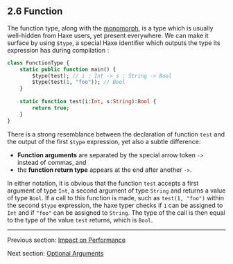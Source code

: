 ## 2.6 Function

The function type, along with the [monomorph](types-monomorph.md), is a type which is usually well-hidden from Haxe users, yet present everywhere. We can make it surface by using `$type`, a special Haxe identifier which outputs the type its expression has during compilation :

```haxe
class FunctionType {
	static public function main() {
		$type(test); // i : Int -> s : String -> Bool
		$type(test(1, "foo")); // Bool
	}
	
	static function test(i:Int, s:String):Bool {
		return true;
	}
}
```

There is a strong resemblance between the declaration of function `test` and the output of the first `$type` expression, yet also a subtle difference:



* **Function arguments** are separated by the special arrow token `->` instead of commas, and
* the **function return type** appears at the end after another `->`.


In either notation, it is obvious that the function `test` accepts a first argument of type `Int`, a second argument of type `String` and returns a value of type `Bool`. If a call to this function is made, such as `test(1, "foo")` within the second `$type` expression, the haxe typer checks if `1` can be assigned to `Int` and if `"foo"` can be assigned to `String`. The type of the call is then equal to the type of the value `test` returns, which is `Bool`.

---

Previous section: [Impact on Performance](types-structure-performance.md)

Next section: [Optional Arguments](types-function-optional-arguments.md)